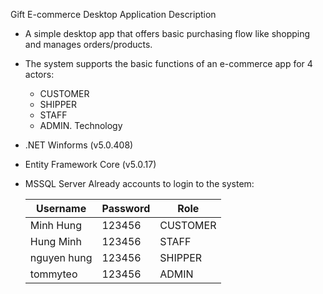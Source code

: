 

  Gift E-commerce Desktop Application
   Description

 - A simple desktop app that offers basic purchasing flow like shopping and manages orders/products.
 - The system supports the basic functions of an e-commerce app for 4 actors:
 	- CUSTOMER
  	- SHIPPER
   	- STAFF
   	- ADMIN.
Technology

- .NET Winforms (v5.0.408)
- Entity Framework Core (v5.0.17)
- MSSQL Server
Already accounts to login to the system:

	| Username | Password | Role     |
	|----------|----------|----------|
	| Minh Hung  | 123456   | CUSTOMER |
	| Hung Minh   | 123456   | STAFF |
	| nguyen hung  | 123456   | SHIPPER |
	| tommyteo  | 123456   | ADMIN |

